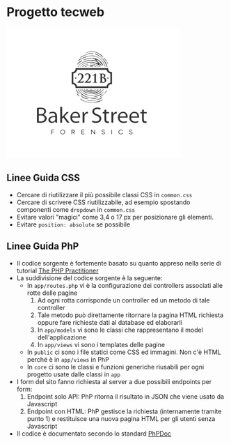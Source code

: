 # Progetto tecweb

![](design/logo.png)

## Linee Guida CSS

- Cercare di riutilizzare il più possibile classi CSS in `common.css`
- Cercare di scrivere CSS riutilizzabile, ad esempio spostando componenti come `dropdown` in `common.css`
- Evitare valori "magici" come 3,4 o 17 px per posizionare gli elementi.
- Evitare `position: absolute` se possibile

## Linee Guida PhP

- Il codice sorgente è fortemente basato su quanto appreso nella serie di tutorial [The PHP Practitioner](https://laracasts.com/series/php-for-beginners)
- La suddivisione del codice sorgente è la seguente:
  - In `app/routes.php` vi è la configurazione dei controllers associati alle rotte delle pagine
    1. Ad ogni rotta corrisponde un controller ed un metodo di tale controller
    2. Tale metodo può direttamente ritornare la pagina HTML richiesta oppure fare richieste dati al database ed elaborarli
    3. In `app/models` vi sono le classi che rappresentano il model dell'applicazione
    4. In `app/views` vi sono i templates delle pagine
  - In `public` ci sono i file statici come CSS ed immagini. Non c'è HTML perché è in `app/views` in PhP
  - In `core` ci sono le classi e funzioni generiche riusabili per ogni progetto usate dalle classi in `app`
- I form del sito fanno richiesta al server a due possibili endpoints per form:
  1. Endpoint solo API: PhP ritorna il risultato in JSON che viene usato da Javascript
  2. Endpoint con HTML: PhP gestisce la richiesta (internamente tramite punto 1) e restituisce una nuova pagina HTML per gli utenti senza Javascript
- Il codice è documentato secondo lo standard [PhPDoc](http://manual.phpdoc.org/HTMLframesConverter/default/)
